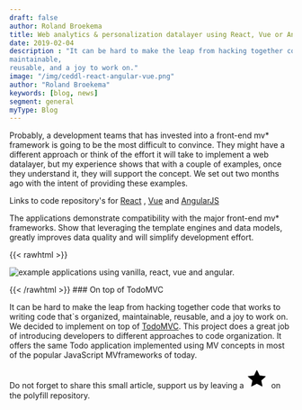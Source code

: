 ```yaml
---
draft: false
author: Roland Broekema
title: Web analytics & personalization datalayer using React, Vue or Angular
date: 2019-02-04
description : "It can be hard to make the leap from hacking together code that works to writing code that`s organized,
maintainable,
reusable, and a joy to work on."
image: "/img/ceddl-react-angular-vue.png"
author: "Roland Broekema"
keywords: [blog, news]
segment: general
myType: Blog
---
```


Probably, a development teams that has invested into a front-end mv* framework is going to be the most difficult to
convince. They might have a different approach or think of the effort it will take to implement a web datalayer, but my
experience shows that with a couple of examples, once they understand it, they will support the concept. We set out two
months ago with the intent of providing these examples.

Links to code repository's for <a href="https://github.com/ceddl/ceddl-with-react/">React</a>
, <a href="https://github.com/ceddl/ceddl-with-vue/">Vue</a> and <a href="https://github.com/ceddl/ceddl-with-angular/">
AngularJS</a>

The applications demonstrate compatibility with the major front-end mv* frameworks. Show that leveraging the template
engines and data models, greatly improves data quality and will simplify development effort.

{{< rawhtml >}}
<p><img src="/img/ceddl-react-angular-vue.png" alt="example applications using vanilla, react, vue and angular."></p>
{{< /rawhtml >}}
### On top of TodoMVC

It can be hard to make the leap from hacking together code that works to writing code that`s organized, maintainable,
reusable, and a joy to work on. We decided to implement on top of [TodoMVC](http://todomvc.com/). This project does a
great job of introducing developers to different approaches to code organization. It offers the same Todo application
implemented using MV concepts in most of the popular JavaScript MVframeworks of today.

Do not forget to share this small article, support us by leaving
a <a href="https://github.com/ceddl/ceddl-polyfill/"> <svg width="40.7" height="37.4" viewBox="0 0 40.7 37.4">
<path d="M9.5 32.6l1.1-5.4.9-4.1-4.2-3.7L3 15.6l2-.4 5.8-.8 3.6-.4 2.4-4.8c1.2-2.6 2.4-4.7 2.6-4.7.2 0 1.4 2.1 2.7 4.7l2.3 4.8 5.5.7c3 .3 5.5.7 5.6.8.1.1-1.7 1.9-4 3.9L27.4 23l1 5.2c.7 3 1 5.4 1 5.5-.2.2-2.5-1-5.1-2.4l-4.9-2.6-4.7 2.6-5.1 2.5c-.2 0-.3-.6 0-1.3z"/>
</svg></a> on the polyfill repository.







